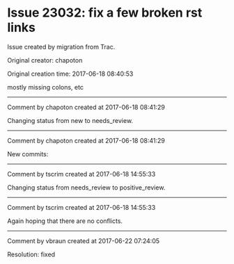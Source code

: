 # Issue 23032: fix a few broken rst links

Issue created by migration from Trac.

Original creator: chapoton

Original creation time: 2017-06-18 08:40:53

mostly missing colons, etc


---

Comment by chapoton created at 2017-06-18 08:41:29

Changing status from new to needs_review.


---

Comment by chapoton created at 2017-06-18 08:41:29

New commits:


---

Comment by tscrim created at 2017-06-18 14:55:33

Changing status from needs_review to positive_review.


---

Comment by tscrim created at 2017-06-18 14:55:33

Again hoping that there are no conflicts.


---

Comment by vbraun created at 2017-06-22 07:24:05

Resolution: fixed
